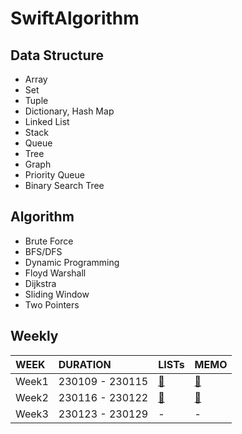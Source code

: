 # SwiftAlgorithm

## Data Structure
- Array
- Set
- Tuple
- Dictionary, Hash Map
- Linked List
- Stack
- Queue
- Tree
- Graph
- Priority Queue
- Binary Search Tree

## Algorithm
- Brute Force
- BFS/DFS
- Dynamic Programming
- Floyd Warshall
- Dijkstra
- Sliding Window
- Two Pointers

## Weekly
|WEEK|DURATION|LISTs|MEMO|
|:--|:--|:--|:--|
|Week1|230109 - 230115|[🍪](https://github.com/Taehyeon-Kim/SwiftAlgorithm/wiki/Week1-Problem-Lists)|[🍩](https://github.com/Taehyeon-Kim/SwiftAlgorithm/issues/21)|
|Week2|230116 - 230122|[🍕](https://github.com/Taehyeon-Kim/SwiftAlgorithm/wiki/Week2-Problem-Lists)|[🍔](https://github.com/Taehyeon-Kim/SwiftAlgorithm/issues/26)|
|Week3|230123 - 230129|-|-|
